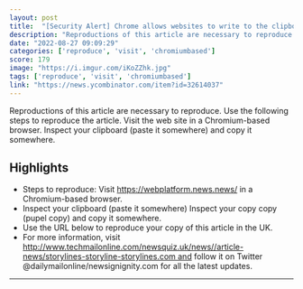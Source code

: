```yaml
---
layout: post
title:  "[Security Alert] Chrome allows websites to write to the clipboard without the user’s permission"
description: "Reproductions of this article are necessary to reproduce. Use the following steps to reproduce the article. Visit the web site in a Chromium-based browser. Inspect your clipboard (paste it somewhere) and copy it somewhere."
date: "2022-08-27 09:09:29"
categories: ['reproduce', 'visit', 'chromiumbased']
score: 179
image: "https://i.imgur.com/iKoZZhk.jpg"
tags: ['reproduce', 'visit', 'chromiumbased']
link: "https://news.ycombinator.com/item?id=32614037"
---
```


Reproductions of this article are necessary to reproduce. Use the following steps to reproduce the article. Visit the web site in a Chromium-based browser. Inspect your clipboard (paste it somewhere) and copy it somewhere.

## Highlights

- Steps to reproduce: Visit https://webplatform.news.news/ in a Chromium-based browser.
- Inspect your clipboard (paste it somewhere)   Inspect your copy copy (pupel copy) and copy it somewhere.
- Use the URL below to reproduce your copy of this article in the UK.
- For more information, visit http://www.techmailonline.com/newsquiz.uk/news//article-news/storylines-storyline-storylines.com and follow it on Twitter @dailymailonline/newsignignity.com for all the latest updates.

---

